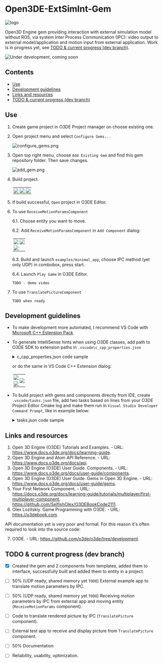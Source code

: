 # Open3DE-ExtSimInt-Gem <!-- omit from toc -->

![logo](logo.png)

Open3D Engine gem providing interaction with external simulation model without ROS, via system Inter Process Communication (IPC): video output to external model/application and motion input from external application. Work is in progress yet, see [TODO \& current progress (dev branch)](#todo--current-progress-dev-branch).

![Under development, coming soon](/doc/img/under_construction.png)

## Contents <!-- omit from toc -->

- [Use](#use)
- [Development guidelines](#development-guidelines)
- [Links and resources](#links-and-resources)
- [TODO \& current progress (dev branch)](#todo--current-progress-dev-branch)

## Use

1. Create game project in O3DE Project manager on choose existing one.
2. Open project menu and select `Configure Gems...`

    ![configure_gems.png](/doc/img/configure_gems.png)

3. Open top right menu, choose `Add Existing Gem` and find this gem repository folder. Then save changes.

    ![add_gem.png](/doc/img/add_gem.png)

4. Build project.

    <table style="border: 0px solid black;padding : 2px;">
        <tr style="border: 0px solid black;padding : 2px;">
            <td style="border: 0px solid black;padding : 2px;">
                <img src="/doc/img/build_project.png"/>
            </td>
            <td style="border: 0px solid black;padding : 2px;">
                <img src="/doc/img/building2.png"/>
            </td>
            <td style="border: 0px solid black;padding : 2px;">
                <img src="/doc/img/building3.png"/>
            </td>
        </tr>
    </table>

5. If build successful, `Open` project in O3DE Editor.
6. To use `ReceiveMotionParamsComponent`

   6.1. Choose entity you want to move.

   6.2. Add `ReceiveMotionParamsComponent` in `Add Component` dialog:

    <table style="border: 0px solid black;padding : 2px;">
        <tr style="border: 0px solid black;padding : 2px;">
            <td style="border: 0px solid black;padding : 2px;">
                <img src="/doc/img/add_RMP_component.png"/>
            </td>
            <td style="border: 0px solid black;padding : 2px;">
                <img src="/doc/img/add_RMP_component2.png"/>
            </td>
        </tr>
        <tr style="border: 0px solid black;padding : 2px;">
            <td style="border: 0px solid black;padding : 2px;">
                <img src="/doc/img/add_RMP_component3.png"/>
            </td>
        </tr>
    </table>

    6.3. Build and launch `examples/minimal_app`, choose IPC method (yet only UDP) in combobox, press start.

    6.4. Launch `Play Game` in O3DE Editor.

    `TODO - demo video`

7. To use `TranslatePictureComponent`

   `TODO when ready`

## Development guidelines

- To make development more automated, I recommend VS Code with [Microsoft C++ Estension Pack](https://marketplace.visualstudio.com/items?itemName=ms-vscode.cpptools-extension-pack).

- To generate IntelliSense hints when using O3DE classes, add path to O3DE SDK to extension paths in `.vscode\c_cpp_properties.json`

    <details>
    <summary>c_cpp_properties.json code sample</summary>

    ```
    {
        "configurations": [
            {
                ...
                "includePath": [
                    ...,
                    "<path>/<to>/<your>/O3DE/23.10.3/Code/**" // added this in VS C++ Extension to scan O3DE headers and generate IntelliSense hints
                ],
            }
        ],

    }
    ```
    </details>

    or do the same in VS Code C++ Extension dialog:

    <table style="border: 0px solid black;padding : 2px;">
        <tr style="border: 0px solid black;padding : 2px;">
            <td style="border: 0px solid black;padding : 2px;">
                <img src="/doc/img/add_intellisense1.png"/>
            </td>
            <td style="border: 0px solid black;padding : 2px;" rowspan="2">
                <img src="/doc/img/add_intellisense3.png"/>
            </td>
        </tr>
        <tr style="border: 0px solid black;padding : 2px;">
            <td style="border: 0px solid black;padding : 2px;">
                <img src="/doc/img/add_intellisense2.png"/>
            </td>
        </tr>
    </table>

- To build project with gems and components directly from IDE, create `.vscode/tasks.json` file, add two tasks based on lines from your O3DE Project Editor Cmake log and make them run in `Visual Studio Developer Command Prompt`, like in example below:
    <details>
    <summary>tasks.json code sample</summary>

    ```json
    {
        "version": "2.0.0",
        "windows": {
            "options": {
                "shell": { // run all tasks below in Visual Studio Developer Command Prompt !!!
                    "executable": "cmd.exe",
                    "args": [
                        "/C",
                        "\"C:/Program Files/Microsoft Visual Studio/2022/Community/Common7/Tools/VsDevCmd.bat\"",
                        "&&"
                    ]
                }
            }
        },
        "tasks": [
            { // Cmake configure task
                "type": "shell",
                "label": "O3DE Project configure",
                "command": "cmake",
                "detail": "CMake configure task, copy of O3DE Project manager command",
                "options": {
                    "cwd": "<!!! your/path/to/o3de_project>/YourProjectName"
                },
                "args": [ // made from original command line, shown in O3DE Project Manager Cmake Log 
                    "-B",
                    "<!!! your/path/to/o3de_project>/YourProjectName/build/windows",
                    "-S",
                    "<!!! your/path/to/o3de_project>/YourProjectName",
                    "-DLY_3RDPARTY_PATH=<!!! copy_from_your_cmake_log>"
                ]
            },
            { // Cmake build task, depends on configure
                "type": "shell",
                "label": "O3DE Project build",
                "command": "cmake",
                "detail": "CMake build task, copy of O3DE Project manager command",
                "options": {
                    "cwd": "<!!! your/path/to/o3de_project>/YourProjectName"
                },
                "args": [ // made from original command line, shown in O3DE Project Manager Cmake Log 
                    "--build",
                    "<!!! your/path/to/o3de_project>/YourProjectName/build/windows",
                    "--config",
                    "profile",
                    "--target",
                    "YourProjectName.GameLauncher",
                    "YourProjectName.ServerLauncher",
                    "YourProjectName.UnifiedLauncher",
                    "Editor"
                ],
                "dependsOn": "O3DE Project configure"
            },
        ]
    }
    ```
    </details>

## Links and resources

1. Open 3D Engine (O3DE) Tutorials and Examples. - URL: https://www.docs.o3de.org/docs/learning-guide.
2. Open 3D Engine and Atom API Reference. - URL: https://www.docs.o3de.org/docs/api.
3. Open 3D Engine (O3DE) User Guide. Components. - URL: https://www.docs.o3de.org/docs/user-guide/components.
4. Open 3D Engine (O3DE) User Guide. Gems in Open 3D Engine. - URL: https://www.docs.o3de.org/docs/user-guide/gems.
5. Your First Network Component. - URL: https://docs.o3de.org/docs/learning-guide/tutorials/multiplayer/first-multiplayer-component, https://github.com/SelfishOlex/O3DEBookCode2111.
6. Olex Lozitskiy. Game Programming with O3DE. - URL: https://o3debook.com.

API documentation yet is very poor and formal. For this reason it's often required to look into the source code:

7. O3DE. - URL: https://github.com/o3de/o3de/tree/development.

## TODO & current progress (dev branch)

- [x] Created the gem and 2 components from templates, added them to interface, successfully built and added them to entity in a project.
- [ ] 50% (UDP ready, shared memory yet `TODO`) External example app to translate motion parameters by IPC.
- [ ] 50% (UDP ready, shared memory yet `TODO`) Receiving motion parameters by IPC from external app and moving entity (`ReceiveMotionParams` component).
- [ ] Code to translate rendered picture by IPC  (`TranslatePicture` component).
- [ ] External test app to receive and display picture from `TranslatePicture` component.
- [ ] 50% Documentation
- [ ] Reliability, usability, optimization.


